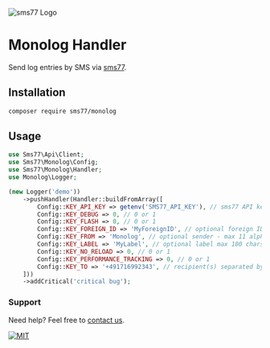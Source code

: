 ![](https://www.sms77.io/wp-content/uploads/2019/07/sms77-Logo-400x79.png "sms77 Logo")

# Monolog Handler

Send log entries by SMS via [sms77](https://www.sms77.io).

## Installation

```bash
composer require sms77/monolog
```

## Usage

```php
use Sms77\Api\Client;
use Sms77\Monolog\Config;
use Sms77\Monolog\Handler;
use Monolog\Logger;

(new Logger('demo'))
    ->pushHandler(Handler::buildFromArray([
        Config::KEY_API_KEY => getenv('SMS77_API_KEY'), // sms77 API key required for sending
        Config::KEY_DEBUG => 0, // 0 or 1
        Config::KEY_FLASH => 0, // 0 or 1
        Config::KEY_FOREIGN_ID => 'MyForeignID', // optional foreign ID max 64 chars consisting of a-zA-Z0-9, ._@
        Config::KEY_FROM => 'Monolog', // optional sender - max 11 alphanumeric or 16 numeric characters
        Config::KEY_LABEL => 'MyLabel', // optional label max 100 chars consisting of a-zA-Z0-9, ._@
        Config::KEY_NO_RELOAD => 0, // 0 or 1
        Config::KEY_PERFORMANCE_TRACKING => 0, // 0 or 1
        Config::KEY_TO => '+491716992343', // recipient(s) separated by comma
    ]))
    ->addCritical('critical bug');
```

### Support

Need help? Feel free to [contact us](https://www.sms77.io/en/company/contact/).

[![MIT](https://img.shields.io/badge/License-MIT-teal.svg)](LICENSE)
